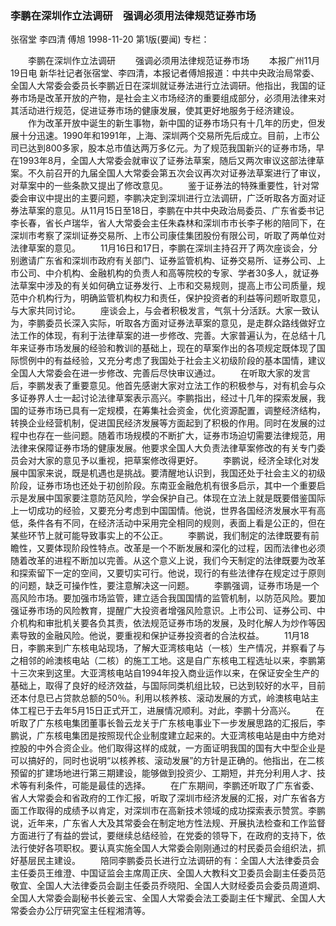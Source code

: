 ### 李鹏在深圳作立法调研　强调必须用法律规范证券市场
张宿堂  李四清  傅旭
1998-11-20
第1版(要闻)
专栏：

　　李鹏在深圳作立法调研
　　强调必须用法律规范证券市场
　　本报广州11月19日电  新华社记者张宿堂、李四清，本报记者傅旭报道：中共中央政治局常委、全国人大常委会委员长李鹏近日在深圳就证券法进行立法调研。他指出，我国的证券市场是改革开放的产物，是社会主义市场经济的重要组成部分，必须用法律来对其活动进行规范，促进证券市场的健康发展，使其更好地服务于经济建设。
　　作为改革开放中诞生的新生事物，新中国的证券市场只有十几年的历史，但发展十分迅速。1990年和1991年，上海、深圳两个交易所先后成立。目前，上市公司已达到800多家，股本总市值达两万多亿元。为了规范我国新兴的证券市场，早在1993年8月，全国人大常委会就审议了证券法草案，随后又两次审议这部法律草案。不久前召开的九届全国人大常委会第五次会议再次对证券法草案进行了审议，对草案中的一些条款又提出了修改意见。
　　鉴于证券法的特殊重要性，针对常委会审议中提出的主要问题，李鹏决定到深圳进行立法调研，广泛听取各方面对证券法草案的意见。从11月15日至18日，李鹏在中共中央政治局委员、广东省委书记李长春，省长卢瑞华，省人大常委会主任朱森林和深圳市市长李子彬的陪同下，在深圳市考察了深圳证券交易所、上市公司康佳集团股份有限公司，听取了两单位对法律草案的意见。
　　11月16日和17日，李鹏在深圳主持召开了两次座谈会，分别邀请广东省和深圳市政府有关部门、证券监管机构、证券交易所、证券公司、上市公司、中介机构、金融机构的负责人和高等院校的专家、学者30多人，就证券法草案中涉及的有关如何确立证券发行、上市和交易规则，提高上市公司质量，规范中介机构行为，明确监管机构权力和责任，保护投资者的利益等问题听取意见，与大家共同讨论。
　　座谈会上，与会者积极发言，气氛十分活跃。大家一致认为，李鹏委员长深入实际，听取各方面对证券法草案的意见，是走群众路线做好立法工作的体现，有利于法律草案的进一步修改、完善。大家普遍认为，在总结十几年来证券市场发展的经验和教训的基础上，现在的草案作出的各项规定既体现了国际惯例中的有益经验，又充分考虑了我国处于社会主义初级阶段的基本国情，建议全国人大常委会在进一步修改、完善后尽快审议通过。
　　在听取大家的发言后，李鹏发表了重要意见。他首先感谢大家对立法工作的积极参与，对有机会与众多证券界人士一起讨论法律草案表示高兴。李鹏指出，经过十几年的探索发展，我国的证券市场已具有一定规模，在筹集社会资金，优化资源配置，调整经济结构，转换企业经营机制，促进国民经济发展等方面起到了积极的作用。同时在发展的过程中也存在一些问题。随着市场规模的不断扩大，证券市场迫切需要法律规范，用法律来保障证券市场的健康发展。他要求全国人大负责法律草案修改的有关专门委员会对大家的意见予以重视，把草案修改得更好。
　　李鹏说，经济全球化对发展中国家来说，既是机遇也是挑战。要清醒地认识到，我国还处于社会主义的初级阶段，证券市场也还处于初创阶段。东南亚金融危机有很多启示，其中一个重要启示是发展中国家要注意防范风险，学会保护自己。体现在立法上就是既要借鉴国际上一切成功的经验，又要充分考虑到中国国情。他说，世界各国经济发展水平有高低，条件各有不同，在经济活动中采用完全相同的规则，表面上看是公正的，但在某些环节上就可能导致事实上的不公正。
　　李鹏说，我们制定的法律既要有前瞻性，又要体现阶段性特点。改革是一个不断发展和深化的过程，因而法律也必须随着改革的进程不断加以完善。从这个意义上说，我们今天制定的法律既要为改革和探索留下一定的空间，又要切实可行。他说，现行的有些法律存在规定过于原则的问题，缺乏可操作性，要注意解决这一问题。
　　李鹏强调，证券市场是一个高风险市场。要加强市场监管，建立适合我国国情的监管机制，以防范风险。要加强证券市场的风险教育，提醒广大投资者增强风险意识。上市公司、证券公司、中介机构和审批机关要各负其责，依法规范证券市场的发展，及时化解人为炒作等因素导致的金融风险。他说，要重视和保护证券投资者的合法权益。
　　11月18日，李鹏来到广东核电站现场，了解大亚湾核电站（一核）生产情况，并察看了与之相邻的岭澳核电站（二核）的施工工地。这是自广东核电工程选址以来，李鹏第十三次来到这里。大亚湾核电站自1994年投入商业运作以来，在保证安全生产的基础上，取得了良好的经济效益，与国际同类机组比较，已达到较好的水平，目前还本付息已占贷款总额的50％。利用以核养核、滚动发展的方式，岭澳核电站主体工程已于去年5月15日正式开工，进展情况顺利。对此，李鹏十分高兴。
　　在听取了广东核电集团董事长昝云龙关于广东核电事业下一步发展思路的汇报后，李鹏说，广东核电集团是按照现代企业制度建立起来的。大亚湾核电站是由中方绝对控股的中外合资企业。他们取得这样的成就，一方面证明我国的国有大中型企业是可以搞好的，同时也说明“以核养核、滚动发展”的方针是正确的。他指出，在二核预留的扩建场地进行第三期建设，能够做到投资少、工期短，并充分利用人才、技术等有利条件，可能是最佳的选择。
　　在广东期间，李鹏还听取了广东省委、省人大常委会和省政府的工作汇报，听取了深圳市经济发展的汇报，对广东省各方面工作取得的成绩予以肯定，对深圳市在高新技术领域的成功探索表示赞赏。李鹏说，近年来，广东省人大及其常委会在制定地方性法规、开展执法检查和工作监督方面进行了有益的尝试，要继续总结经验，在党委的领导下，在政府的支持下，依法行使好各项职权。要认真实施全国人大常委会刚刚通过的村民委员会组织法，抓好基层民主建设。
　　陪同李鹏委员长进行立法调研的有：全国人大法律委员会主任委员王维澄、中国证监会主席周正庆、全国人大教科文卫委员会副主任委员范敬宜、全国人大法律委员会副主任委员乔晓阳、全国人大财经委员会委员周道炯、全国人大常委会副秘书长姜云宝、全国人大常委会法工委副主任卞耀武、全国人大常委会办公厅研究室主任程湘清等。
